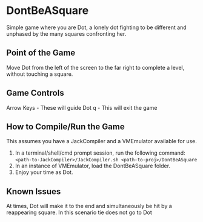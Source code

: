 # DontBeASquare

Simple game where you are Dot, a lonely dot fighting to be different and unphased by the many squares confronting her.

## Point of the Game

Move Dot from the left of the screen to the far right to complete a level, without touching a square.

## Game Controls

Arrow Keys - These will guide Dot
q - This will exit the game

## How to Compile/Run the Game

This assumes you have a JackCompiler and a VMEmulator available for use.

1. In a terminal/shell/cmd prompt session, run the following command: `<path-to-JackCompiler>/JackCompiler.sh <path-to-proj>/DontBeASquare`
2. In an instance of VMEmulator, load the DontBeASquare folder.
3. Enjoy your time as Dot.

## Known Issues

At times, Dot will make it to the end and simultaneously be hit by a reappearing square. In this scenario tie does not go to Dot
